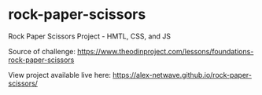# rock-paper-scissors
Rock Paper Scissors Project - HMTL, CSS, and JS

Source of challenge: https://www.theodinproject.com/lessons/foundations-rock-paper-scissors

View project available live here: https://alex-netwave.github.io/rock-paper-scissors/